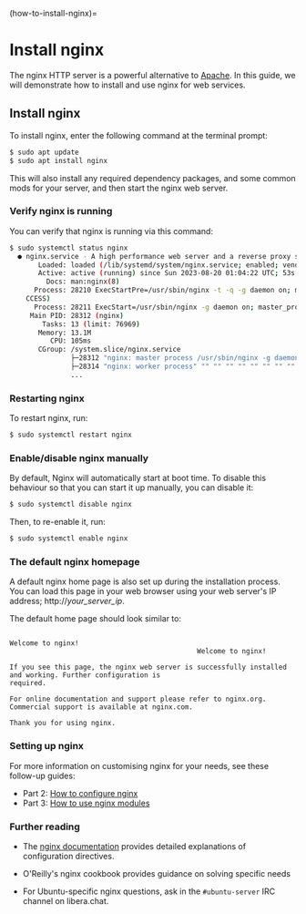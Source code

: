 (how-to-install-nginx)=
# Install nginx

The nginx HTTP server is a powerful alternative to [Apache](how-to-install-apache2.md). In this guide, we will demonstrate how to install and use nginx for web services.

## Install nginx

To install nginx, enter the following command at the terminal prompt:

```bash
$ sudo apt update
$ sudo apt install nginx
```

This will also install any required dependency packages, and some common mods for your server, and then start the nginx web server.

### Verify nginx is running

You can verify that nginx is running via this command:

```bash
$ sudo systemctl status nginx
  ● nginx.service - A high performance web server and a reverse proxy server
       Loaded: loaded (/lib/systemd/system/nginx.service; enabled; vendor preset: enabled)
       Active: active (running) since Sun 2023-08-20 01:04:22 UTC; 53s ago
         Docs: man:nginx(8)
      Process: 28210 ExecStartPre=/usr/sbin/nginx -t -q -g daemon on; master_process on; (code=exited, status=0/SU\
    CCESS)                                                                                                               
      Process: 28211 ExecStart=/usr/sbin/nginx -g daemon on; master_process on; (code=exited, status=0/SUCCESS)
     Main PID: 28312 (nginx)
        Tasks: 13 (limit: 76969)
       Memory: 13.1M
          CPU: 105ms
       CGroup: /system.slice/nginx.service
               ├─28312 "nginx: master process /usr/sbin/nginx -g daemon on; master_process on;"
               ├─28314 "nginx: worker process" "" "" "" "" "" "" "" "" "" "" "" "" "" "" "" "" ""
               ...
```

### Restarting nginx

To restart nginx, run:

```bash
$ sudo systemctl restart nginx
```

### Enable/disable nginx manually

By default, Nginx will automatically start at boot time.  To disable this behaviour so that you can start it up manually, you can disable it:

```bash
$ sudo systemctl disable nginx
```

Then, to re-enable it, run:

```bash
$ sudo systemctl enable nginx
```

### The default nginx homepage

A default nginx home page is also set up during the installation process. You can load this page in your web browser using your web server's IP address; http://<i>your_server_ip</i>.

The default home page should look similar to:

```text
                                                                                        Welcome to nginx!        
                                              Welcome to nginx!

If you see this page, the nginx web server is successfully installed and working. Further configuration is
required.

For online documentation and support please refer to nginx.org.
Commercial support is available at nginx.com.

Thank you for using nginx.
```

### Setting up nginx

For more information on customising nginx for your needs, see these follow-up guides:

  * Part 2: [How to configure nginx](how-to-configure-nginx.md)
  * Part 3: [How to use nginx modules](how-to-use-nginx-modules.md)


### Further reading

  * The [nginx documentation](https://nginx.org/en/docs/) provides detailed explanations of configuration directives.

  * O'Reilly's nginx cookbook provides guidance on solving specific needs

  * For Ubuntu-specific nginx questions, ask in the `#ubuntu-server` IRC channel on <a>libera.chat</a>.
